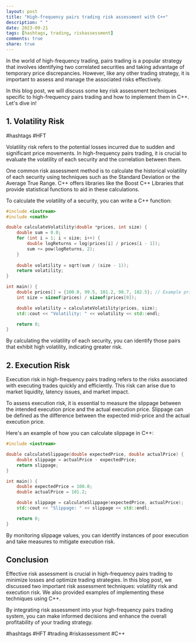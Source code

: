```yaml
---
layout: post
title: "High-frequency pairs trading risk assessment with C++"
description: " "
date: 2023-09-21
tags: [hashtags, trading, riskassessment]
comments: true
share: true
---
```


In the world of high-frequency trading, pairs trading is a popular strategy that involves identifying two correlated securities and taking advantage of temporary price discrepancies. However, like any other trading strategy, it is important to assess and manage the associated risks effectively.

In this blog post, we will discuss some key risk assessment techniques specific to high-frequency pairs trading and how to implement them in C++. Let's dive in!

## 1. Volatility Risk

#hashtags #HFT

Volatility risk refers to the potential losses incurred due to sudden and significant price movements. In high-frequency pairs trading, it is crucial to evaluate the volatility of each security and the correlation between them.

One common risk assessment method is to calculate the historical volatility of each security using techniques such as the Standard Deviation or the Average True Range. C++ offers libraries like the Boost C++ Libraries that provide statistical functions to aid in these calculations.

To calculate the volatility of a security, you can write a C++ function:

```cpp
#include <iostream>
#include <cmath>

double calculateVolatility(double *prices, int size) {
    double sum = 0.0;
    for (int i = 1; i < size; i++) {
        double logReturns = log(prices[i] / prices[i - 1]);
        sum += pow(logReturns, 2);
    }
    
    double volatility = sqrt(sum / (size - 1));
    return volatility;
}

int main() {
    double prices[] = {100.0, 99.5, 101.2, 98.7, 102.5}; // Example price data
    int size = sizeof(prices) / sizeof(prices[0]);

    double volatility = calculateVolatility(prices, size);
    std::cout << "Volatility: " << volatility << std::endl;

    return 0;
}
```

By calculating the volatility of each security, you can identify those pairs that exhibit high volatility, indicating greater risk.

## 2. Execution Risk

Execution risk in high-frequency pairs trading refers to the risks associated with executing trades quickly and efficiently. This risk can arise due to market liquidity, latency issues, and market impact.

To assess execution risk, it is essential to measure the slippage between the intended execution price and the actual execution price. Slippage can be defined as the difference between the expected mid-price and the actual execution price.

Here's an example of how you can calculate slippage in C++:

```cpp
#include <iostream>

double calculateSlippage(double expectedPrice, double actualPrice) {
    double slippage = actualPrice - expectedPrice;
    return slippage;
}

int main() {
    double expectedPrice = 100.0;
    double actualPrice = 101.2;

    double slippage = calculateSlippage(expectedPrice, actualPrice);
    std::cout << "Slippage: " << slippage << std::endl;

    return 0;
}
```

By monitoring slippage values, you can identify instances of poor execution and take measures to mitigate execution risk.

## Conclusion

Effective risk assessment is crucial in high-frequency pairs trading to minimize losses and optimize trading strategies. In this blog post, we discussed two important risk assessment techniques: volatility risk and execution risk. We also provided examples of implementing these techniques using C++.

By integrating risk assessment into your high-frequency pairs trading system, you can make informed decisions and enhance the overall profitability of your trading strategy.

#hashtags #HFT #trading #riskassessment #C++